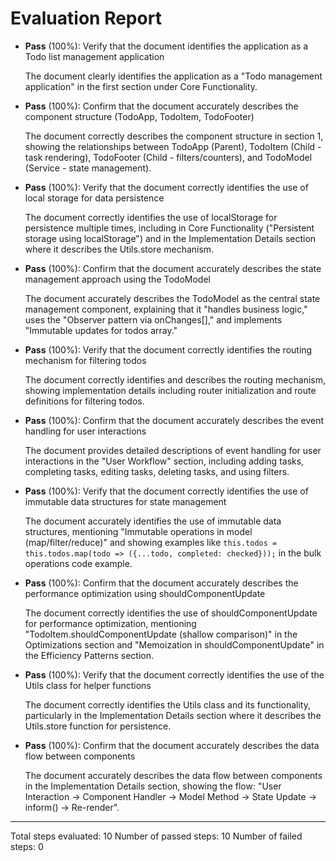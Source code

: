 # Evaluation Report

- **Pass** (100%): Verify that the document identifies the application as a Todo list management application
  
  The document clearly identifies the application as a "Todo management application" in the first section under Core Functionality.

- **Pass** (100%): Confirm that the document accurately describes the component structure (TodoApp, TodoItem, TodoFooter)
  
  The document correctly describes the component structure in section 1, showing the relationships between TodoApp (Parent), TodoItem (Child - task rendering), TodoFooter (Child - filters/counters), and TodoModel (Service - state management).

- **Pass** (100%): Verify that the document correctly identifies the use of local storage for data persistence
  
  The document correctly identifies the use of localStorage for persistence multiple times, including in Core Functionality ("Persistent storage using localStorage") and in the Implementation Details section where it describes the Utils.store mechanism.

- **Pass** (100%): Confirm that the document accurately describes the state management approach using the TodoModel
  
  The document accurately describes the TodoModel as the central state management component, explaining that it "handles business logic," uses the "Observer pattern via onChanges[]," and implements "Immutable updates for todos array."

- **Pass** (100%): Verify that the document correctly identifies the routing mechanism for filtering todos
  
  The document correctly identifies and describes the routing mechanism, showing implementation details including router initialization and route definitions for filtering todos.

- **Pass** (100%): Confirm that the document accurately describes the event handling for user interactions
  
  The document provides detailed descriptions of event handling for user interactions in the "User Workflow" section, including adding tasks, completing tasks, editing tasks, deleting tasks, and using filters.

- **Pass** (100%): Verify that the document correctly identifies the use of immutable data structures for state management
  
  The document accurately identifies the use of immutable data structures, mentioning "Immutable operations in model (map/filter/reduce)" and showing examples like `this.todos = this.todos.map(todo => ({...todo, completed: checked}));` in the bulk operations code example.

- **Pass** (100%): Confirm that the document accurately describes the performance optimization using shouldComponentUpdate
  
  The document correctly identifies the use of shouldComponentUpdate for performance optimization, mentioning "TodoItem.shouldComponentUpdate (shallow comparison)" in the Optimizations section and "Memoization in shouldComponentUpdate" in the Efficiency Patterns section.

- **Pass** (100%): Verify that the document correctly identifies the use of the Utils class for helper functions
  
  The document correctly identifies the Utils class and its functionality, particularly in the Implementation Details section where it describes the Utils.store function for persistence.

- **Pass** (100%): Confirm that the document accurately describes the data flow between components
  
  The document accurately describes the data flow between components in the Implementation Details section, showing the flow: "User Interaction → Component Handler → Model Method → State Update → inform() → Re-render".

---

Total steps evaluated: 10
Number of passed steps: 10
Number of failed steps: 0